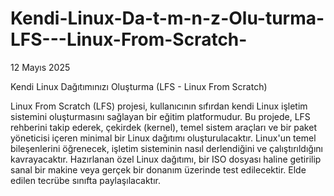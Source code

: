 # Kendi-Linux-Da-t-m-n-z-Olu-turma-LFS---Linux-From-Scratch-
12 Mayıs 2025

Kendi Linux Dağıtımınızı Oluşturma (LFS - Linux From Scratch)

Linux From Scratch (LFS) projesi, kullanıcının sıfırdan kendi Linux işletim sistemini oluşturmasını sağlayan bir eğitim platformudur. Bu projede, LFS rehberini takip ederek, çekirdek (kernel), temel sistem araçları ve bir paket yöneticisi içeren minimal bir Linux dağıtımı oluşturulacaktır. Linux'un temel bileşenlerini öğrenecek, işletim sisteminin nasıl derlendiğini ve çalıştırıldığını kavrayacaktır. Hazırlanan özel Linux dağıtımı, bir ISO dosyası haline getirilip sanal bir makine veya gerçek bir donanım üzerinde test edilecektir. Elde edilen tecrübe sınıfta paylaşılacaktır.
